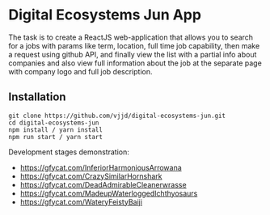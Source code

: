 # Digital Ecosystems Jun App

The task is to create a ReactJS web-application that allows you to search for a jobs with params like term, location, full time job capability, then make a request using github API, and finally view the list with a partial info about companies and also view full information about the job at the separate page with company logo and full job description.

## Installation

```
git clone https://github.com/vjjd/digital-ecosystems-jun.git
cd digital-ecosystems-jun
npm install / yarn install
npm run start / yarn start
```

Development stages demonstration:

- https://gfycat.com/InferiorHarmoniousArrowana
- https://gfycat.com/CrazySimilarHornshark
- https://gfycat.com/DeadAdmirableCleanerwrasse
- https://gfycat.com/MadeupWaterloggedIchthyosaurs
- https://gfycat.com/WateryFeistyBaiji

